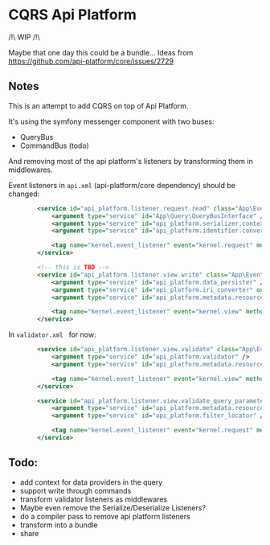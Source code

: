 # CQRS Api Platform

/!\ WIP /!\

Maybe that one day this could be a bundle...
Ideas from https://github.com/api-platform/core/issues/2729

## Notes

This is an attempt to add CQRS on top of Api Platform.

It's using the symfony messenger component with two buses:
- QueryBus
- CommandBus (todo)

And removing most of the api platform's listeners by transforming them in middlewares.

Event listeners in `api.xml` (api-platform/core dependency) should be changed:

```xml
        <service id="api_platform.listener.request.read" class="App\EventListener\ReadListener">
            <argument type="service" id="App\Query\QueryBusInterface" />
            <argument type="service" id="api_platform.serializer.context_builder" />
            <argument type="service" id="api_platform.identifier.converter" />

            <tag name="kernel.event_listener" event="kernel.request" method="onKernelRequest" priority="4" />
        </service>

        <!-- this is TBD -->
        <service id="api_platform.listener.view.write" class="App\EventListener\WriteListener">
            <argument type="service" id="api_platform.data_persister" />
            <argument type="service" id="api_platform.iri_converter" on-invalid="null" />
            <argument type="service" id="api_platform.metadata.resource.metadata_factory" on-invalid="null" />

            <tag name="kernel.event_listener" event="kernel.view" method="onKernelView" priority="32" />
        </service>
```

In `validator.xml ` for now:

```xml
        <service id="api_platform.listener.view.validate" class="App\EventListener\NoopListener">
            <argument type="service" id="api_platform.validator" />
            <argument type="service" id="api_platform.metadata.resource.metadata_factory" />

            <tag name="kernel.event_listener" event="kernel.view" method="onKernelView" priority="64" />
        </service>

        <service id="api_platform.listener.view.validate_query_parameters" class="App\EventListener\NoopListener" public="false">
            <argument type="service" id="api_platform.metadata.resource.metadata_factory" />
            <argument type="service" id="api_platform.filter_locator" />

            <tag name="kernel.event_listener" event="kernel.request" method="onKernelRequest" priority="16" />
        </service>
```

## Todo:

- add context for data providers in the query
- support write through commands
- transform validator listeners as middlewares
- Maybe even remove the Serialize/Deserialize Listeners?
- do a compiler pass to remove api platform listeners
- transform into a bundle
- share

